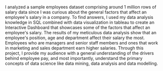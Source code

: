I analyzed a sample employees dataset comprising around 1 million rows of salary data since I was curious about the general factors that affect an employee's salary in a company. To find answers, I used my data analysis knowledge in SQL combined with data visualization in tableau to create an Interactive Dashboard that showcases some of the factors that affect an employee's salary. The results of my meticulous data analysis show that an employee's position, age and department affect their salary the most. Employees who are managers and senior staff members and ones that work in marketing and sales department earn higher salaries.
Through this project, I provide my audience with a general understanding of the drivers behind employee pay, and most importantly, understand the primary concepts of data science like data mining, data analysis and data modelling.
